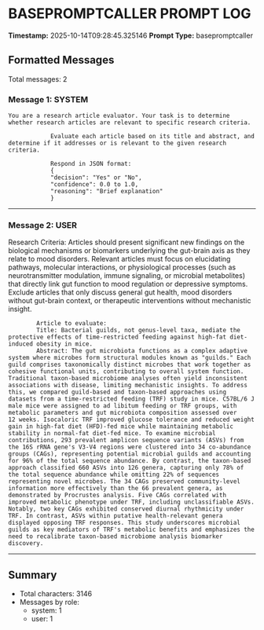 # BASEPROMPTCALLER PROMPT LOG
**Timestamp:** 2025-10-14T09:28:45.325146
**Prompt Type:** basepromptcaller

## Formatted Messages
Total messages: 2

### Message 1: SYSTEM

```
You are a research article evaluator. Your task is to determine whether research articles are relevant to specific research criteria.

            Evaluate each article based on its title and abstract, and determine if it addresses or is relevant to the given research criteria.

            Respond in JSON format:
            {
            "decision": "Yes" or "No",
            "confidence": 0.0 to 1.0,
            "reasoning": "Brief explanation"
            }
```

---

### Message 2: USER

Research Criteria: Articles should present significant new findings on the biological mechanisms or biomarkers underlying the gut-brain axis as they relate to mood disorders. Relevant articles must focus on elucidating pathways, molecular interactions, or physiological processes (such as neurotransmitter modulation, immune signaling, or microbial metabolites) that directly link gut function to mood regulation or depressive symptoms. Exclude articles that only discuss general gut health, mood disorders without gut-brain context, or therapeutic interventions without mechanistic insight.

            Article to evaluate:
            Title: Bacterial guilds, not genus-level taxa, mediate the protective effects of time-restricted feeding against high-fat diet-induced obesity in mice.
            Abstract: The gut microbiota functions as a complex adaptive system where microbes form structural modules known as "guilds." Each guild comprises taxonomically distinct microbes that work together as cohesive functional units, contributing to overall system function. Traditional taxon-based microbiome analyses often yield inconsistent associations with disease, limiting mechanistic insights. To address this, we compared guild-based and taxon-based approaches using datasets from a time-restricted feeding (TRF) study in mice. C57BL/6 J male mice were assigned to ad libitum feeding or TRF groups, with metabolic parameters and gut microbiota composition assessed over 12 weeks. Isocaloric TRF improved glucose tolerance and reduced weight gain in high-fat diet (HFD)-fed mice while maintaining metabolic stability in normal-fat diet-fed mice. To examine microbial contributions, 293 prevalent amplicon sequence variants (ASVs) from the 16S rRNA gene's V3-V4 regions were clustered into 34 co-abundance groups (CAGs), representing potential microbial guilds and accounting for 96% of the total sequence abundance. By contrast, the taxon-based approach classified 660 ASVs into 126 genera, capturing only 78% of the total sequence abundance while omitting 22% of sequences representing novel microbes. The 34 CAGs preserved community-level information more effectively than the 66 prevalent genera, as demonstrated by Procrustes analysis. Five CAGs correlated with improved metabolic phenotype under TRF, including unclassifiable ASVs. Notably, two key CAGs exhibited conserved diurnal rhythmicity under TRF. In contrast, ASVs within putative health-relevant genera displayed opposing TRF responses. This study underscores microbial guilds as key mediators of TRF's metabolic benefits and emphasizes the need to recalibrate taxon-based microbiome analysis biomarker discovery.

---

## Summary
- Total characters: 3146
- Messages by role:
  - system: 1
  - user: 1